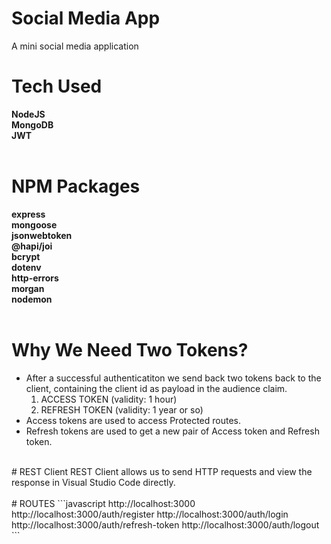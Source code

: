 # Social Media App
A mini social media application
<br />
# Tech Used
**NodeJS**<br />
**MongoDB**<br />
**JWT**<br />
<br />
# NPM Packages
**express**<br />
**mongoose**<br />
**jsonwebtoken**<br />
**@hapi/joi**<br />
**bcrypt**<br />
**dotenv**<br />
**http-errors**<br />
**morgan**<br />
**nodemon**<br />
<br />
# Why We Need Two Tokens?
- After a successful authenticatiton we send back two tokens back to the client, containing the client id as payload in the audience claim.<br />
	1. ACCESS TOKEN (validity: 1 hour)<br />
	2. REFRESH TOKEN (validity: 1 year or so)<br />
- Access tokens are used to access Protected routes.<br />
- Refresh tokens are used to get a new pair of Access token and Refresh token.<br />
<br />
# REST Client
REST Client allows us to send HTTP requests and view the response in Visual Studio Code directly.<br />
<br />
# ROUTES
```javascript
http://localhost:3000
http://localhost:3000/auth/register
http://localhost:3000/auth/login
http://localhost:3000/auth/refresh-token
http://localhost:3000/auth/logout
```
<br />
